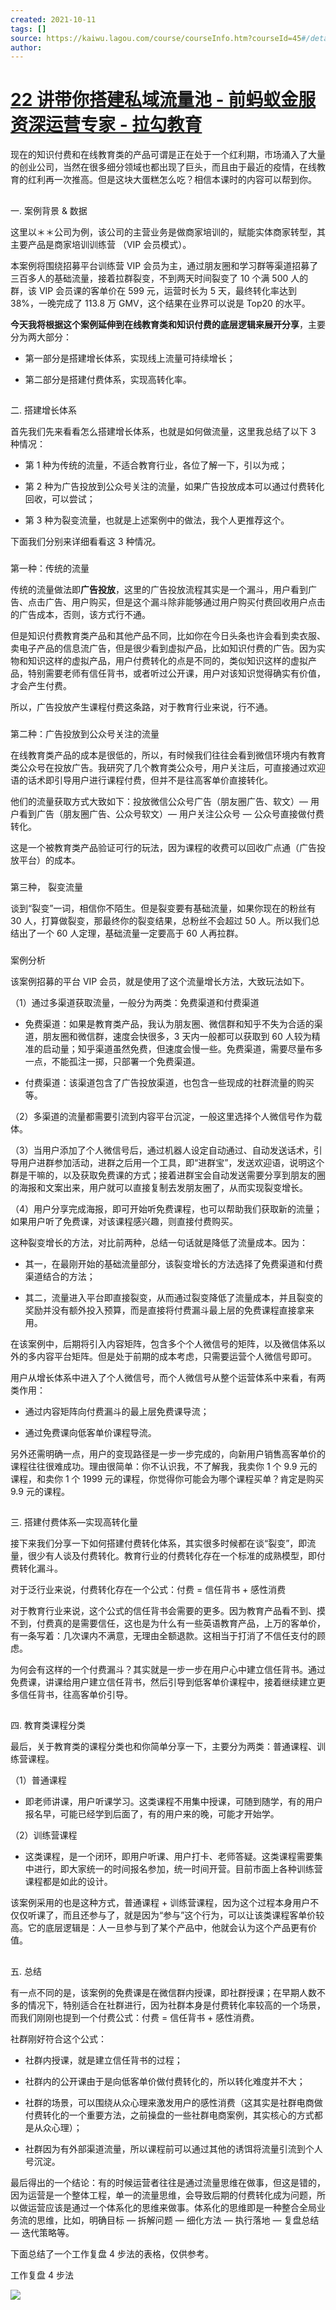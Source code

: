 ```yaml
---
created: 2021-10-11
tags: []
source: https://kaiwu.lagou.com/course/courseInfo.htm?courseId=45#/detail/pc?id=1636
author: 
---
```


# [22 讲带你搭建私域流量池 - 前蚂蚁金服资深运营专家 - 拉勾教育](https://kaiwu.lagou.com/course/courseInfo.htm?courseId=45#/detail/pc?id=1636)


现在的知识付费和在线教育类的产品可谓是正在处于一个红利期，市场涌入了大量的创业公司，当然在很多细分领域也都出现了巨头，而且由于最近的疫情，在线教育的红利再一次推高。但是这块大蛋糕怎么吃？相信本课时的内容可以帮到你。  

## 

一. 案例背景 & 数据

这里以＊＊公司为例，该公司的主营业务是做商家培训的，赋能实体商家转型，其主要产品是商家培训训练营 （VIP 会员模式）。

本案例将围绕招募平台训练营 VIP 会员为主，通过朋友圈和学习群等渠道招募了三百多人的基础流量，接着拉群裂变，不到两天时间裂变了 10 个满 500 人的群，该 VIP 会员课的客单价在 599 元，运营时长为 5 天，最终转化率达到 38%，一晚完成了 113.8 万 GMV，这个结果在业界可以说是 Top20 的水平。

**今天我将根据这个案例延伸到在线教育类和知识付费的底层逻辑来展开分享**，主要分为两大部分：

-   第一部分是搭建增长体系，实现线上流量可持续增长；
    
-   第二部分是搭建付费体系，实现高转化率。
    

## 

二. 搭建增长体系

首先我们先来看看怎么搭建增长体系，也就是如何做流量，这里我总结了以下 3 种情况：

-   第 1 种为传统的流量，不适合教育行业，各位了解一下，引以为戒；
    
-   第 2 种为广告投放到公众号关注的流量，如果广告投放成本可以通过付费转化回收，可以尝试；
    
-   第 3 种为裂变流量，也就是上述案例中的做法，我个人更推荐这个。
    

下面我们分别来详细看看这 3 种情况。

### 

第一种：传统的流量

传统的流量做法即**广告投放**，这里的广告投放流程其实是一个漏斗，用户看到广告、点击广告、用户购买，但是这个漏斗除非能够通过用户购买付费回收用户点击的广告成本，否则，该方式行不通。

但是知识付费教育类产品和其他产品不同，比如你在今日头条也许会看到卖衣服、卖电子产品的信息流广告，但是很少看到虚拟产品，比如知识付费的广告。因为实物和知识这样的虚拟产品，用户付费转化的点是不同的，类似知识这样的虚拟产品，特别需要老师有信任背书，或者听过公开课，用户对该知识觉得确实有价值，才会产生付费。

所以，广告投放产生课程付费这条路，对于教育行业来说，行不通。

### 

第二种：广告投放到公众号关注的流量

在线教育类产品的成本是很低的，所以，有时候我们往往会看到微信环境内有教育类公众号在投放广告。我研究了几个教育类公众号，用户关注后，可直接通过欢迎语的话术即引导用户进行课程付费，但并不是往高客单价直接转化。

他们的流量获取方式大致如下：投放微信公众号广告（朋友圈广告、软文）— 用户看到广告（朋友圈广告、公众号软文）— 用户关注公众号 — 公众号直接做付费转化。

这是一个被教育类产品验证可行的玩法，因为课程的收费可以回收广点通（广告投放平台）的成本。

### 

第三种， 裂变流量

谈到“裂变”一词，相信你不陌生。但是裂变要有基础流量，如果你现在的粉丝有 30 人，打算做裂变，那最终你的裂变结果，总粉丝不会超过 50 人。所以我们总结出了一个 60 人定理，基础流量一定要高于 60 人再拉群。

### 

案例分析

该案例招募的平台 VIP 会员，就是使用了这个流量增长方法，大致玩法如下。

（1）通过多渠道获取流量，一般分为两类：免费渠道和付费渠道

-   免费渠道：如果是教育类产品，我认为朋友圈、微信群和知乎不失为合适的渠道，朋友圈和微信群，速度会快很多，3 天内一般都可以获取到 60 人较为精准的启动量；知乎渠道虽然免费，但速度会慢一些。免费渠道，需要尽量布多一点，不能孤注一掷，只部署一个免费渠道。
    
-   付费渠道：该渠道包含了广告投放渠道，也包含一些现成的社群流量的购买等。
    

（2）多渠道的流量都需要引流到内容平台沉淀，一般这里选择个人微信号作为载体。

（3）当用户添加了个人微信号后，通过机器人设定自动通过、自动发送话术，引导用户进群参加活动，进群之后用一个工具，即“进群宝”，发送欢迎语，说明这个群是干嘛的，以及获取免费课的方式；接着进群宝会自动发送需要分享到朋友的圈的海报和文案出来，用户就可以直接复制去发朋友圈了，从而实现裂变增长。

（4）用户分享完成海报，即可开始听免费课程，也可以帮助我们获取新的流量；如果用户听了免费课，对该课程感兴趣，则直接付费购买。

这种裂变增长的方法，对比前两种，总结一句话就是降低了流量成本。因为：

-   其一，在最刚开始的基础流量部分，该裂变增长的方法选择了免费渠道和付费渠道结合的方法；
    
-   其二，流量进入平台即直接裂变，从而通过裂变降低了流量成本，并且裂变的奖励并没有额外投入预算，而是直接将付费漏斗最上层的免费课程直接拿来用。
    

在该案例中，后期将引入内容矩阵，包含多个个人微信号的矩阵，以及微信体系以外的多内容平台矩阵。但是处于前期的成本考虑，只需要运营个人微信号即可。

用户从增长体系中进入了个人微信号，而个人微信号从整个运营体系中来看，有两类作用：

-   通过内容矩阵向付费漏斗的最上层免费课导流；
    
-   通过免费课向低客单价课程导流。
    

另外还需明确一点，用户的变现路径是一步一步完成的，向新用户销售高客单价的课程往往很难成功。理由很简单：你不认识我，不了解我，我卖你 1 个 9.9 元的课程，和卖你 1 个 1999 元的课程，你觉得你可能会为哪个课程买单？肯定是购买 9.9 元的课程。

## 

三. 搭建付费体系—实现高转化量

接下来我们分享一下如何搭建付费转化体系，其实很多时候都在谈“裂变”，即流量，很少有人谈及付费转化。教育行业的付费转化存在一个标准的成熟模型，即付费转化漏斗。

对于泛行业来说，付费转化存在一个公式：付费 = 信任背书 + 感性消费

对于教育行业来说，这个公式的信任背书会需要的更多。因为教育产品看不到、摸不到，付费真的是需要信任，这也是为什么有一些英语教育产品，上万的客单价，有一条写着：几次课内不满意，无理由全额退款。这相当于打消了不信任支付的顾虑。

为何会有这样的一个付费漏斗？其实就是一步一步在用户心中建立信任背书。通过免费课，讲课给用户建立信任背书，然后引导到低客单价课程中，接着继续建立更多信任背书，往高客单价引导。

## 

四. 教育类课程分类

最后，关于教育类的课程分类也和你简单分享一下，主要分为两类：普通课程、训练营课程。

（1）普通课程

-   即老师讲课，用户听课学习。这类课程不用集中授课，可随到随学，有的用户报名早，可能已经学到后面了，有的用户来的晚，可能才开始学。
    

（2）训练营课程

-   这类课程，是一个闭环，即用户听课、用户打卡、老师答疑。这类课程需要集中进行，即大家统一的时间报名参加，统一时间开营。目前市面上各种训练营课程都是如此的设计。
    

该案例采用的也是这种方式，普通课程 + 训练营课程，因为这个过程本身用户不仅仅听课了，而且还参与了，就是因为“参与”这个行为，可以让该类课程客单价较高。它的底层逻辑是：人一旦参与到了某个产品中，他就会认为这个产品更有价值。

## 

五. 总结

有一点不同的是，该案例的免费课是在微信群内授课，即社群授课；在早期人数不多的情况下，特别适合在社群进行，因为社群本身是付费转化率较高的一个场景，而我们刚刚也提到一个付费公式：付费 = 信任背书 + 感性消费。

社群刚好符合这个公式：

-   社群内授课，就是建立信任背书的过程；
    
-   社群内的公开课由于是向低客单价做付费转化的，所以转化难度并不大；
    
-   社群的场景，可以围绕从众心理来激发用户的感性消费（这其实是社群电商做付费转化的一个重要方法，之前操盘的一些社群电商案例，其实核心的方式都是从众心理）；
    
-   社群因为有外部渠道流量，所以课程前可以通过其他的诱饵将流量引流到个人号沉淀。
    

最后得出的一个结论：有的时候运营者往往是通过流量思维在做事，但这是错的，因为运营是一个整体工程，单一的流量思维，会导致后期的付费转化成为问题，所以做运营应该是通过一个体系化的思维来做事。体系化的思维即是一种整合全局业务流的思维，比如，明确目标 — 拆解问题 — 细化方法 — 执行落地 — 复盘总结 — 迭代策略等。

下面总结了一个工作复盘 4 步法的表格，仅供参考。

工作复盘 4 步法

![](https://s0.lgstatic.com/i/image3/M01/80/5E/Cgq2xl6EL_uAR4-YAADflRKqt-4766.png)
